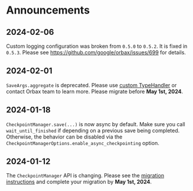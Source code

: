 # Announcements

## 2024-02-06
Custom logging configuration was broken from `0.5.0` to `0.5.2`. It is fixed in
`0.5.3`. Please see https://github.com/google/orbax/issues/699 for details.

## 2024-02-01
`SaveArgs.aggregate` is deprecated. Please use
 [custom TypeHandler](https://orbax.readthedocs.io/en/latest/custom_handlers.html#typehandler)
  or contact Orbax team to learn more. Please migrate before **May 1st, 2024**.

## 2024-01-18
`CheckpointManager.save(...)` is now async by default. Make sure you call
 `wait_until_finished` if depending on a previous save being completed.
Otherwise, the behavior can be disabled via the
`CheckpointManagerOptions.enable_async_checkpointing` option.


## 2024-01-12
The `CheckpointManager` API is changing. Please see the
[migration instructions](https://orbax.readthedocs.io/en/latest/orbax_checkpoint_101.html)
and complete your migration by **May 1st, 2024**.
